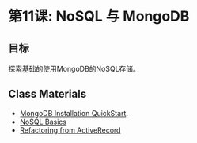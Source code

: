 第11课: NoSQL 与 MongoDB
==============================

目标
---------

探索基础的使用MongoDB的NoSQL存储。

Class Materials
---------------

* [MongoDB Installation QuickStart](http://www.mongodb.org/display/DOCS/Quickstart).
* [NoSQL Basics](11.1-nosql-basics.md)
* [Refactoring from ActiveRecord](11.2-refactor-mongodb.md)

